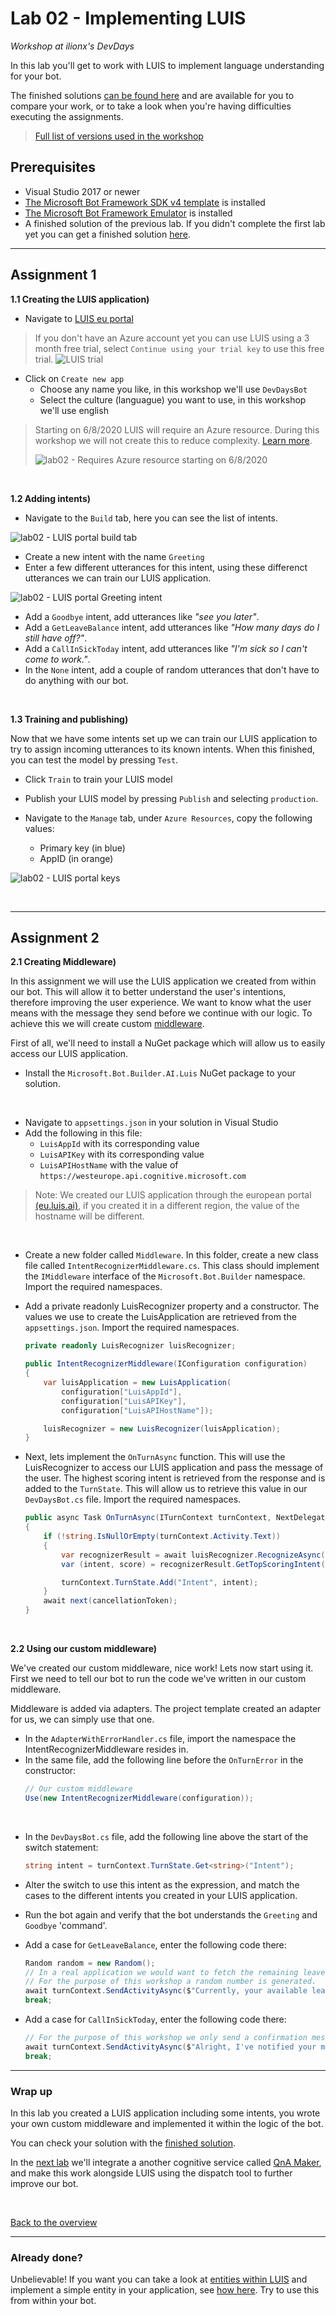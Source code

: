 # Lab 02 - Implementing LUIS

_Workshop at ilionx's DevDays_

In this lab you'll get to work with LUIS to implement language understanding for your bot.

The finished solutions [can be found here](../Resources/FinishedSolutions/Lab02) and are available for you to compare your work, or to take a look when you're having difficulties executing the assignments.

> [Full list of versions used in the workshop](../Resources/VersionsUsed.md)

## **Prerequisites**

-   Visual Studio 2017 or newer
-   [The Microsoft Bot Framework SDK v4 template](https://marketplace.visualstudio.com/items?itemName=BotBuilder.botbuilderv4) is installed
-   [The Microsoft Bot Framework Emulator](https://github.com/Microsoft/BotFramework-Emulator/releases/tag/v4.5.2) is installed
-   A finished solution of the previous lab. If you didn't complete the first lab yet you can get a finished solution [here](../Resources/FinishedSolutions/Lab01).

---

## Assignment 1

**1.1 Creating the LUIS application)**

-   Navigate to [LUIS eu portal](https://eu.luis.ai)

> If you don't have an Azure account yet you can use LUIS using a 3 month free trial, select `Continue using your trial key` to use this free trial.
> ![LUIS trial](../Resources/Images/Lab02_05.PNG)

-   Click on `Create new app`
    -   Choose any name you like, in this workshop we'll use `DevDaysBot`
    -   Select the culture (languague) you want to use, in this workshop we'll use english

> Starting on 6/8/2020 LUIS will require an Azure resource. During this workshop we will not create this to reduce complexity. [Learn more](https://docs.microsoft.com/en-us/azure/cognitive-services/luis/luis-migration-authoring).
>
> ![lab02 - Requires Azure resource starting on 6/8/2020](../Resources/Images/Lab02_01.PNG)

<br>

**1.2 Adding intents)**

-   Navigate to the `Build` tab, here you can see the list of intents.

![lab02 - LUIS portal build tab](../Resources/Images/Lab02_02.PNG)

-   Create a new intent with the name `Greeting`
-   Enter a few different utterances for this intent, using these differenct utterances we can train our LUIS application.

![lab02 - LUIS portal Greeting intent](../Resources/Images/Lab02_03.PNG)

-   Add a `Goodbye` intent, add utterances like _"see you later"_.
-   Add a `GetLeaveBalance` intent, add utterances like _"How many days do I still have off?"_.
-   Add a `CallInSickToday` intent, add utterances like _"I'm sick so I can't come to work."_.
-   In the `None` intent, add a couple of random utterances that don't have to do anything with our bot.

<br>

**1.3 Training and publishing)**

Now that we have some intents set up we can train our LUIS application to try to assign incoming utterances to its known intents. When this finished, you can test the model by pressing `Test`.

-   Click `Train` to train your LUIS model
-   Publish your LUIS model by pressing `Publish` and selecting `production`.

-   Navigate to the `Manage` tab, under `Azure Resources`, copy the following values:
    -   Primary key (in blue)
    -   AppID (in orange)

![lab02 - LUIS portal keys](../Resources/Images/Lab02_04.PNG)

<br>

---

## Assignment 2

**2.1 Creating Middleware)**

In this assignment we will use the LUIS application we created from within our bot. This will allow it to better understand the user's intentions, therefore improving the user experience. We want to know what the user means with the message they send before we continue with our logic. To achieve this we will create custom [middleware](https://docs.microsoft.com/en-us/azure/bot-service/bot-builder-concept-middleware?view=azure-bot-service-4.0).

First of all, we'll need to install a NuGet package which will allow us to easily access our LUIS application.

-   Install the `Microsoft.Bot.Builder.AI.Luis` NuGet package to your solution.

<br>

-   Navigate to `appsettings.json` in your solution in Visual Studio
-   Add the following in this file:
    -   `LuisAppId` with its corresponding value
    -   `LuisAPIKey` with its corresponding value
    -   `LuisAPIHostName` with the value of `https://westeurope.api.cognitive.microsoft.com`

> Note: We created our LUIS application through the european portal [(eu.luis.ai)](eu.luis.ai), if you created it in a different region, the value of the hostname will be different.

<br>

-   Create a new folder called `Middleware`. In this folder, create a new class file called `IntentRecognizerMiddleware.cs`. This class should implement the `IMiddleware` interface of the `Microsoft.Bot.Builder` namespace. Import the required namespaces.

-   Add a private readonly LuisRecognizer property and a constructor. The values we use to create the LuisApplication are retrieved from the `appsettings.json`. Import the required namespaces.

    ```C#
    private readonly LuisRecognizer luisRecognizer;

    public IntentRecognizerMiddleware(IConfiguration configuration)
    {
        var luisApplication = new LuisApplication(
            configuration["LuisAppId"],
            configuration["LuisAPIKey"],
            configuration["LuisAPIHostName"]);

        luisRecognizer = new LuisRecognizer(luisApplication);
    }
    ```

-   Next, lets implement the `OnTurnAsync` function. This will use the LuisRecognizer to access our LUIS application and pass the message of the user. The highest scoring intent is retrieved from the response and is added to the `TurnState`. This will allow us to retrieve this value in our `DevDaysBot.cs` file. Import the required namespaces.

    ```C#
    public async Task OnTurnAsync(ITurnContext turnContext, NextDelegate next, CancellationToken cancellationToken = default)
    {
        if (!string.IsNullOrEmpty(turnContext.Activity.Text))
        {
            var recognizerResult = await luisRecognizer.RecognizeAsync(turnContext, cancellationToken);
            var (intent, score) = recognizerResult.GetTopScoringIntent();

            turnContext.TurnState.Add("Intent", intent);
        }
        await next(cancellationToken);
    }
    ```

<br>

**2.2 Using our custom middleware)**

We've created our custom middleware, nice work! Lets now start using it. First we need to tell our bot to run the code we've written in our custom middleware.

Middleware is added via adapters. The project template created an adapter for us, we can simply use that one.

-   In the `AdapterWithErrorHandler.cs` file, import the namespace the IntentRecognizerMiddleware resides in.
-   In the same file, add the following line before the `OnTurnError` in the constructor:
    ```C#
    // Our custom middleware
    Use(new IntentRecognizerMiddleware(configuration));
    ```

<br>

-   In the `DevDaysBot.cs` file, add the following line above the start of the switch statement:
    ```C#
    string intent = turnContext.TurnState.Get<string>("Intent");
    ```
-   Alter the switch to use this intent as the expression, and match the cases to the different intents you created in your LUIS application.

-   Run the bot again and verify that the bot understands the `Greeting` and `Goodbye` 'command'.

-   Add a case for `GetLeaveBalance`, enter the following code there:
    ```C#
    Random random = new Random();
    // In a real application we would want to fetch the remaining leave hours from an actual source.
    // For the purpose of this workshop a random number is generated.
    await turnContext.SendActivityAsync($"Currently, your available leave balance is {random.Next(1, 200)} hours this year.");
    break;
    ```
-   Add a case for `CallInSickToday`, enter the following code there:
    ```C#
    // For the purpose of this workshop we only send a confirmation message.
    await turnContext.SendActivityAsync($"Alright, I've notified your manager, get better soon!");
    break;
    ```

---

### Wrap up

In this lab you created a LUIS application including some intents, you wrote your own custom middleware and implemented it within the logic of the bot.

You can check your solution with the [finished solution](../Resources/FinishedSolutions/Lab02).

In the [next lab](./Lab03.md) we'll integrate a another cognitive service called [QnA Maker](https://www.qnamaker.ai/), and make this work alongside LUIS using the dispatch tool to further improve our bot.

<br>

[Back to the overview](../README.md)

---

### Already done?

Unbelievable! If you want you can take a look at [entities within LUIS](https://docs.microsoft.com/en-us/azure/cognitive-services/luis/luis-concept-entity-types) and implement a simple entity in your application, see [how here](https://docs.microsoft.com/en-us/azure/cognitive-services/luis/luis-how-to-add-entities). Try to use this from within your bot.
